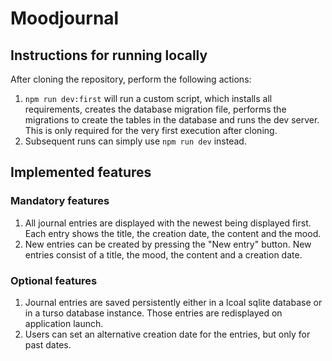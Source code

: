 # Moodjournal

## Instructions for running locally

After cloning the repository, perform the following actions:

1. `npm run dev:first` will run a custom script, which installs all requirements, creates the database migration file, performs the migrations to create the tables in the database and runs the dev server. This is only required for the very first execution after cloning.
2. Subsequent runs can simply use `npm run dev` instead.

## Implemented features

### Mandatory features

1. All journal entries are displayed with the newest being displayed first. Each entry shows the title, the creation date, the content and the mood.
2. New entries can be created by pressing the "New entry" button. New entries consist of a title, the mood, the content and a creation date.

### Optional features

1. Journal entries are saved persistently either in a lcoal sqlite database or in a turso database instance. Those entries are redisplayed on application launch.
2. Users can set an alternative creation date for the entries, but only for past dates.
